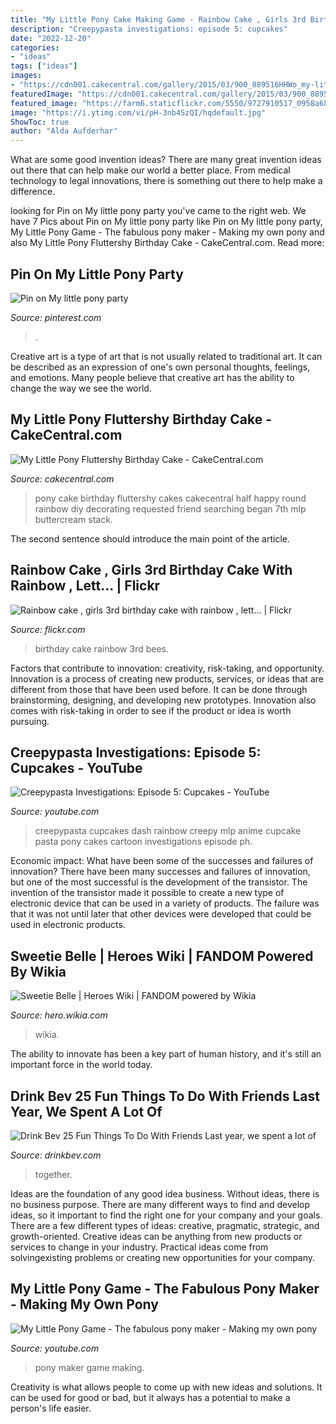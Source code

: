 ```yaml
---
title: "My Little Pony Cake Making Game - Rainbow Cake , Girls 3rd Birthday Cake With Rainbow , Lett…"
description: "Creepypasta investigations: episode 5: cupcakes"
date: "2022-12-20"
categories:
- "ideas"
tags: ["ideas"]
images:
- "https://cdn001.cakecentral.com/gallery/2015/03/900_889516HHWo_my-little-pony-fluttershy-birthday-cake.jpg"
featuredImage: "https://cdn001.cakecentral.com/gallery/2015/03/900_889516HHWo_my-little-pony-fluttershy-birthday-cake.jpg"
featured_image: "https://farm6.staticflickr.com/5550/9727910517_0958a680da_b.jpg"
image: "https://i.ytimg.com/vi/pH-3nb4SzQI/hqdefault.jpg"
ShowToc: true
author: "Alda Aufderhar"
---
```



What are some good invention ideas?
There are many great invention ideas out there that can help make our world a better place. From medical technology to legal innovations, there is something out there to help make a difference.

	

		
looking for Pin on My little pony party you've came to the right web. We have 7 Pics about Pin on My little pony party like Pin on My little pony party, My Little Pony Game - The fabulous pony maker - Making my own pony and also My Little Pony Fluttershy Birthday Cake - CakeCentral.com. Read more:
		
    
## Pin On My Little Pony Party

<img loading=lazy src="https://i.pinimg.com/originals/c9/92/37/c99237f85e0a4d1b304e0ec4f75b4612.jpg" onerror="this.onerror=null;this.src='https://tse3.mm.bing.net/th?id=OIP.MJKkH3eMD1k6Hq7d4iB3BwHaJ4&amp;pid=15.1';" alt="Pin on My little pony party">

_Source: pinterest.com_

>. 

	

Creative art is a type of art that is not usually related to traditional art. It can be described as an expression of one's own personal thoughts, feelings, and emotions. Many people believe that creative art has the ability to change the way we see the world.

    
## My Little Pony Fluttershy Birthday Cake - CakeCentral.com

<img loading=lazy src="https://cdn001.cakecentral.com/gallery/2015/03/900_889516HHWo_my-little-pony-fluttershy-birthday-cake.jpg" onerror="this.onerror=null;this.src='https://tse2.mm.bing.net/th?id=OIP.dtqqbNumBPZpWPqFMrYu-QHaJ4&amp;pid=15.1';" alt="My Little Pony Fluttershy Birthday Cake - CakeCentral.com">

_Source: cakecentral.com_

>pony cake birthday fluttershy cakes cakecentral half happy round rainbow diy decorating requested friend searching began 7th mlp buttercream stack. 

	

The second sentence should introduce the main point of the article.

    
## Rainbow Cake , Girls 3rd Birthday Cake With Rainbow , Lett… | Flickr

<img loading=lazy src="https://farm6.staticflickr.com/5550/9727910517_0958a680da_b.jpg" onerror="this.onerror=null;this.src='https://tse2.mm.bing.net/th?id=OIP.911OWCGXeEbvfyg9lRaNnQHaJ4&amp;pid=15.1';" alt="Rainbow cake , girls 3rd birthday cake with rainbow , lett… | Flickr">

_Source: flickr.com_

>birthday cake rainbow 3rd bees. 

	

Factors that contribute to innovation: creativity, risk-taking, and opportunity.
Innovation is a process of creating new products, services, or ideas that are different from those that have been used before. It can be done through brainstorming, designing, and developing new prototypes. Innovation also comes with risk-taking in order to see if the product or idea is worth pursuing.

    
## Creepypasta Investigations: Episode 5: Cupcakes - YouTube

<img loading=lazy src="https://i.ytimg.com/vi/pH-3nb4SzQI/hqdefault.jpg" onerror="this.onerror=null;this.src='https://tse4.mm.bing.net/th?id=OIP.7cZa0yKoenMwwIUDiqnvEQHaFj&amp;pid=15.1';" alt="Creepypasta Investigations: Episode 5: Cupcakes - YouTube">

_Source: youtube.com_

>creepypasta cupcakes dash rainbow creepy mlp anime cupcake pasta pony cakes cartoon investigations episode ph. 

	

Economic impact: What have been some of the successes and failures of innovation?
There have been many successes and failures of innovation, but one of the most successful is the development of the transistor. The invention of the transistor made it possible to create a new type of electronic device that can be used in a variety of products. The failure was that it was not until later that other devices were developed that could be used in electronic products.

    
## Sweetie Belle | Heroes Wiki | FANDOM Powered By Wikia

<img loading=lazy src="https://vignette.wikia.nocookie.net/p__/images/f/f1/Sweetie_Belle_ID_S6E4.png/revision/latest?cb=20171116203521&amp;path-prefix=protagonist" onerror="this.onerror=null;this.src='https://tse2.mm.bing.net/th?id=OIP.3Pdc3EQzZOm8Acot-d2lfQHaHa&amp;pid=15.1';" alt="Sweetie Belle | Heroes Wiki | FANDOM powered by Wikia">

_Source: hero.wikia.com_

>wikia. 

	

The ability to innovate has been a key part of human history, and it's still an important force in the world today.

    
## Drink Bev 25 Fun Things To Do With Friends Last Year, We Spent A Lot Of

<img loading=lazy src="http://cdn.shopify.com/s/files/1/3001/0772/articles/1F1A7019FINALedit_190f7ac9-4422-417e-82f7-45e2dd8a3265_1200x1200.jpg?v=1626516401" onerror="this.onerror=null;this.src='https://tse2.mm.bing.net/th?id=OIP.BAhlWcRvw4Nd1nGRJGeAzQHaE8&amp;pid=15.1';" alt="Drink Bev 25 Fun Things To Do With Friends Last year, we spent a lot of">

_Source: drinkbev.com_

>together. 

	

Ideas are the foundation of any good idea business. Without ideas, there is no business purpose. There are many different ways to find and develop ideas, so it important to find the right one for your company and your goals. There are a few different types of ideas: creative, pragmatic, strategic, and growth-oriented. Creative ideas can be anything from new products or services to change in your industry. Practical ideas come from solvingexisting problems or creating new opportunities for your company.

    
## My Little Pony Game - The Fabulous Pony Maker - Making My Own Pony

<img loading=lazy src="https://i.ytimg.com/vi/Jj5uGyhB4vI/maxresdefault.jpg" onerror="this.onerror=null;this.src='https://tse2.mm.bing.net/th?id=OIP.GRK36A_s7lkZ0c0nLTmtJAHaEK&amp;pid=15.1';" alt="My Little Pony Game - The fabulous pony maker - Making my own pony">

_Source: youtube.com_

>pony maker game making. 

	

Creativity is what allows people to come up with new ideas and solutions. It can be used for good or bad, but it always has a potential to make a person's life easier.

